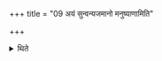 +++
title = "09 अयं सुन्वन्यजमानो मनुष्याणामिति"

+++

<details><summary>थिते</summary>

9. Or (instead of the words ayaṁ yajamāno manuṣyāṇām in the last formula above, he uses the words) ayaṁ sunvan yajamāno manuṣyāṇām.... 
</details>
